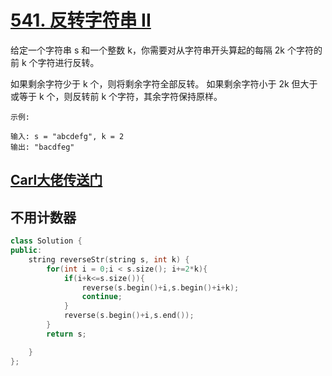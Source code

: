 # [541. 反转字符串 II](https://leetcode-cn.com/problems/reverse-string-ii/)
给定一个字符串 s 和一个整数 k，你需要对从字符串开头算起的每隔 2k 个字符的前 k 个字符进行反转。

如果剩余字符少于 k 个，则将剩余字符全部反转。
如果剩余字符小于 2k 但大于或等于 k 个，则反转前 k 个字符，其余字符保持原样。
 
```
示例:

输入: s = "abcdefg", k = 2
输出: "bacdfeg"
```
## [Carl大佬传送门](https://mp.weixin.qq.com/s?__biz=MzUxNjY5NTYxNA==&mid=2247484369&idx=1&sn=41e25d81dd834dd6073b263c8106e963&chksm=f9a23080ced5b996e32d43400c35992d6c4ba8066ecad3e026939a5241bd149d1e01cc797652&scene=126&sessionid=1599092224&key=0b4875c6227cfa50ae6490b80b8ce3dbcf351ded55a74277d61aca576fb32cb3dd088c5931a34083d0679e2bcfa0ae8aad22f1310074b14e6aedf77ed736c7b2c636e198f77dfd3c4a8dfb726d189ec3538593f41f8100c9c24fd5ac77362ace220f97e9d517bc76d30794ebaad77022f90f46d55db6b4bfddc35bcad2d2298e&ascene=1&uin=MTIwODE0NDM2Mw%3D%3D&devicetype=Windows+10+x64&version=62090529&lang=zh_CN&exportkey=Af890%2FEW%2FqASOPvkL%2FcjP5U%3D&pass_ticket=b7EdxwZ9mS8%2BcvTDhdjW4q%2FS03mWLrd7wHGoErwD0aClce3Z2zoIZocp53sKulbn)

## 不用计数器
```C++
class Solution {
public:
    string reverseStr(string s, int k) {
        for(int i = 0;i < s.size(); i+=2*k){
            if(i+k<=s.size()){
                reverse(s.begin()+i,s.begin()+i+k);
                continue;
            }
            reverse(s.begin()+i,s.end());
        }
        return s;

    }
};
```
